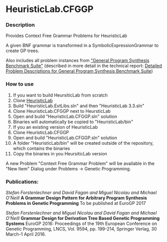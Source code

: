 # HeuristicLab.CFGGP

### Description

Provides Context Free Grammar Problems for HeuristicLab

A given BNF grammar is transformed in a SymbolicExpressionGrammar to create GP trees.

Also includes all problem instances from ["General Program Synthesis Benchmark Suite"](http://dl.acm.org/citation.cfm?id=2754769) (described in more detail in the technical report: [Detailed Problem Descriptions for General Program Synthesis Benchmark Suite](https://web.cs.umass.edu/publication/docs/2015/UM-CS-2015-006.pdf))

### How to use

1. If you want to build HeursiticLab from scratch
 1. Clone [HeuristicLab](https://github.com/HeuristicLab/HeuristicLab)
 2. Build "HeuristicLab.ExtLibs.sln" and then "HeuristicLab 3.3.sln"
 3. Clone HeuristicLab.CFGGP next to HeursticLab
 4. Open and build "HeuristicLab.CFGGP.sln" solution
 5. Binaries will automatically be copied to "HeuristicLab/bin"
2. If you an existing version of HeuristicLab
 1. Clone HeuristicLab.CFGGP
 2. Open and build "HeuristicLab.CFGGP.sln" solution
 3. A folder "HeuristicLab/bin" will be created outside of the repository, which contains the binaries
 4. Copy the binaries in you HeursiticLab version

A new Problem "Context Free Grammar Problem" will be available in the "New Item" Dialog under Problems -> Genetic Programming.

### Publications:

_Stefan Forstenlechner and David Fagan and Miguel Nicolau and Michael O'Neill_
**A Grammar Design Pattern for Arbitrary Program Synthesis Problems in Genetic Programming**
To be published at EuroGP 2017

_Stefan Forstenlechner and Miguel Nicolau and David Fagan and Michael O'Neill_
**Grammar Design for Derivation Tree Based Genetic Programming Systems**
EuroGP 2016: Proceedings of the 19th European Conference on Genetic Programming, LNCS, Vol. 9594, pp. 199-214, Springer Verlag, 30 March-1 April 2016.
